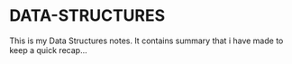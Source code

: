 # DATA-STRUCTURES
This is my Data Structures notes.
It contains summary that i have made to keep a quick recap...
